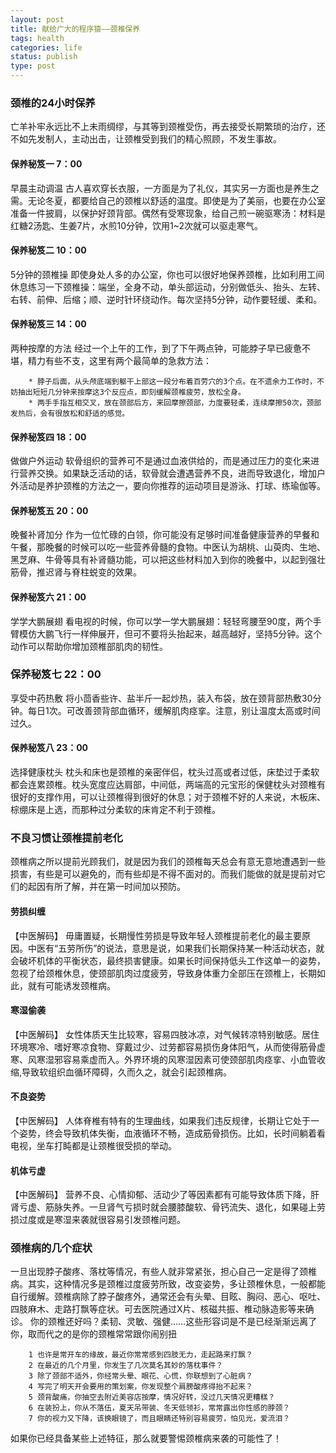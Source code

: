 ```yaml
---
layout: post
title: 献给广大的程序猿——颈椎保养
tags: health
categories: life
status: publish
type: post
---
```

### 颈椎的24小时保养
亡羊补牢永远比不上未雨绸缪，与其等到颈椎受伤，再去接受长期繁琐的治疗，还不如先发制人，主动出击，让颈椎受到我们的精心照顾，不发生事故。
#### 保养秘笈一 7：00
早晨主动调温 古人喜欢穿长衣服，一方面是为了礼仪，其实另一方面也是养生之需。无论冬夏，都要给自己的颈椎以舒适的温度。即使是为了美丽，也要在办公室准备一件披肩，以保护好颈背部。偶然有受寒现象，给自己煎一碗驱寒汤：材料是红糖2汤匙、生姜7片，水煎10分钟，饮用1~2次就可以驱走寒气。
#### 保养秘笈二 10：00
5分钟的颈椎操 即使身处人多的办公室，你也可以很好地保养颈椎，比如利用工间休息练习一下颈椎操：端坐，全身不动，单头部运动，分别做低头、抬头、左转、右转、前伸、后缩；顺、逆时针环绕动作。每次坚持5分钟，动作要轻缓、柔和。
#### 保养秘笈三 14：00
两种按摩的方法 经过一个上午的工作，到了下午两点钟，可能脖子早已疲惫不堪，精力有些不支，这里有两个最简单的急救方法：
```
    * 脖子后面，从头颅底端到躯干上部这一段分布着百劳穴的3个点。在不遗余力工作时，不妨抽出短短几分钟来按摩这3个反应点，即刻缓解颈椎疲劳，放松全身。
    * 两手手指互相交叉，放在颈部后方，来回摩擦颈部，力度要轻柔，连续摩擦50次，颈部发热后，会有很放松和舒适的感觉。
```
#### 保养秘笈四 18：00
做做户外运动 软骨组织的营养可不是通过血液供给的，而是通过压力的变化来进行营养交换。如果缺乏活动的话，软骨就会遭遇营养不良，进而导致退化，增加户外活动是养护颈椎的方法之一，要向你推荐的运动项目是游泳、打球、练瑜伽等。
#### 保养秘笈五 20：00
晚餐补肾加分 作为一位忙碌的白领，你可能没有足够时间准备健康营养的早餐和午餐，那晚餐的时候可以吃一些营养骨髓的食物。中医认为胡桃、山萸肉、生地、黑芝麻、牛骨等具有补肾髓功能，可以把这些材料加入到你的晚餐中，以起到强壮筋骨，推迟肾与脊柱蜕变的效果。
#### 保养秘笈六 21：00
学学大鹏展翅 看电视的时候，你可以学一学大鹏展翅：轻轻弯腰至90度，两个手臂模仿大鹏飞行一样伸展开，但可不要将头抬起来，越高越好，坚持5分钟。这个动作可以帮助你增加颈椎部肌肉的韧性。
### 保养秘笈七 22：00
享受中药热敷 将小茴香些许、盐半斤一起炒热，装入布袋，放在颈背部热敷30分钟。每日1次。可改善颈背部血循环，缓解肌肉痉挛。注意，别让温度太高或时间过久。
#### 保养秘笈八 23：00
选择健康枕头 枕头和床也是颈椎的亲密伴侣，枕头过高或者过低，床垫过于柔软都会连累颈椎。枕头宽度应达肩部，中间低，两端高的元宝形的保健枕头对颈椎有很好的支撑作用，可以让颈椎得到很好的休息；对于颈椎不好的人来说，木板床、棕绷床是上选，而那种过分柔软的床肯定不利于颈椎。

### 不良习惯让颈椎提前老化
颈椎病之所以提前光顾我们，就是因为我们的颈椎每天总会有意无意地遭遇到一些损害，有些是可以避免的，而有些却是不得不面对的。而我们能做的就是提前对它们的起因有所了解，并在第一时间加以预防。
#### 劳损纠缠
【中医解码】 毋庸置疑，长期慢性劳损是导致年轻人颈椎提前老化的最主要原因。中医有“五劳所伤”的说法，意思是说，如果我们长期保持某一种活动状态，就会破坏机体的平衡状态，最终损害健康。如果长时间保持低头工作这单一的姿势，忽视了给颈椎休息，使颈部肌肉过度疲劳，导致身体重力全部压在颈椎上，长期如此，就有可能诱发颈椎病。
#### 寒湿偷袭
【中医解码】 女性体质天生比较寒，容易四肢冰凉，对气候转凉特别敏感。居住环境寒冷、嗜好寒凉食物、穿戴过少、过劳都容易损伤身体阳气，从而使得筋骨虚寒、风寒湿邪容易乘虚而入。外界环境的风寒湿因素可使颈部肌肉痉挛、小血管收缩,导致软组织血循环障碍，久而久之，就会引起颈椎病。
#### 不良姿势
【中医解码】 人体脊椎有特有的生理曲线，如果我们违反规律，长期让它处于一个姿势，终会导致机体失衡，血液循环不畅，造成筋骨损伤。比如，长时间躺着看电视，坐车打盹都是让颈椎很受损的举动。
#### 机体亏虚
【中医解码】 营养不良、心情抑郁、活动少了等因素都有可能导致体质下降，肝肾亏虚、筋脉失养。一旦肾气亏损时就会腰膝酸软、骨钙流失、退化，如果碰上劳损过度或是寒湿来袭就很容易引发颈椎问题。

### 颈椎病的几个症状
一旦出现脖子酸疼、落枕等情况，有些人就非常紧张，担心自己一定是得了颈椎病。其实，这种情况多是颈椎过度疲劳所致，改变姿势，多让颈椎休息，一般都能自行缓解。颈椎病除了脖子酸疼外，通常还会有头晕、目眩、胸闷、恶心、呕吐、四肢麻木、走路打飘等症状。可去医院通过X片、核磁共振、椎动脉造影等来确诊。
你的颈椎还好吗？柔韧、灵敏、强健……这些形容词是不是已经渐渐远离了你，取而代之的是你的颈椎常常跟你闹别扭
```
    1 也许是常开车的缘故，最近你常常感到四肢无力，走起路来打飘？
    2 在最近的几个月里，你发生了几次莫名其妙的落枕事件？
    3 除了颈部不适外，你经常头晕、眼花、心慌，你联想到了心脏病？
    4 写完了明天开会要用的策划案，你发现整个肩膀酸疼得抬不起来？
    5 颈背酸痛，你抽空去附近美容店按摩，情况好转，没过几天情况更糟糕？
    6 在装扮上，你从不落伍，夏天吊带装、冬天低领衫，常常露出你性感的脖颈？
    7 你的视力又下降，该换眼镜了，而且眼睛还特别容易疲劳，怕见光，爱流泪？
```
如果你已经具备某些上述特征，那么就要警惕颈椎病来袭的可能性了！
